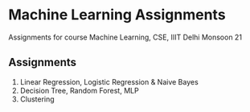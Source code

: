 # Machine Learning Assignments
Assignments for course Machine Learning, CSE, IIIT Delhi Monsoon 21

## Assignments
1. Linear Regression, Logistic Regression & Naive Bayes
2. Decision Tree, Random Forest, MLP
3. Clustering


